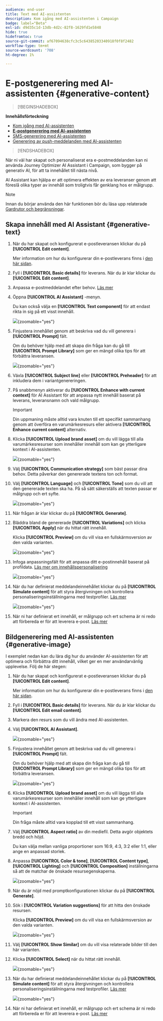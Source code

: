 ```yaml
---
audience: end-user
title: Text med AI-assistenten
description: Kom igång med AI-assistenten i Campaign
badge: label="Beta"
exl-id: d9d35c1d-13db-4d2c-82f8-1629fd1e5848
hide: true
hidefromtoc: true
source-git-commit: af67094638cfc3c5c64385203340918f0f8f2482
workflow-type: tm+mt
source-wordcount: '708'
ht-degree: 1%

---
```


# E-postgenerering med AI-assistenten {#generative-content}

>[!BEGINSHADEBOX]

**Innehållsförteckning**

* [Kom igång med AI-assistenten](generative-gs.md)
* **[E-postgenerering med AI-assistenten](generative-content.md)**
* [SMS-generering med AI-assistenten](generative-sms.md)
* [Generering av push-meddelanden med AI-assistenten](generative-push.md)

>[!ENDSHADEBOX]

När ni väl har skapat och personaliserat era e-postmeddelanden kan ni använda Journey Optimizer AI Assistant i Campaign, som bygger på generativ AI, för att ta innehållet till nästa nivå.

AI Assistant kan hjälpa er att optimera effekten av era leveranser genom att föreslå olika typer av innehåll som troligtvis får genklang hos er målgrupp.

>[!NOTE]
>
>Innan du börjar använda den här funktionen bör du läsa upp relaterade [Gardrutor och begränsningar](generative-gs.md#guardrails-and-limitations).

## Skapa innehåll med AI Assistant {#generative-text}

1. När du har skapat och konfigurerat e-postleveransen klickar du på **[!UICONTROL Edit content]**.

   Mer information om hur du konfigurerar din e-postleverans finns i [den här sidan](../email/create-email-content.md).

1. Fyll i **[!UICONTROL Basic details]** för leverans. När du är klar klickar du **[!UICONTROL Edit content]**.

1. Anpassa e-postmeddelandet efter behov. [Läs mer](content-components.md)

1. Öppna **[!UICONTROL AI Assistant]** -menyn.

   Du kan också välja en **[!UICONTROL Text component]** för att endast rikta in sig på ett visst innehåll.

   ![](assets/text-genai-1.png){zoomable=&quot;yes&quot;}

1. Finjustera innehållet genom att beskriva vad du vill generera i **[!UICONTROL Prompt]** fält.

   Om du behöver hjälp med att skapa din fråga kan du gå till **[!UICONTROL Prompt Library]** som ger en mängd olika tips för att förbättra leveransen.

   ![](assets/text-genai-2.png){zoomable=&quot;yes&quot;}

1. Växla **[!UICONTROL Subject line]** eller **[!UICONTROL Preheader]** för att inkludera dem i variantgenereringen.

1. På snabbmenyn aktiverar du **[!UICONTROL Enhance with current context]** för AI Assistant för att anpassa nytt innehåll baserat på leverans, leveransnamn och vald målgrupp.

   >[!IMPORTANT]
   >
   > Din uppmaning måste alltid vara knuten till ett specifikt sammanhang genom att överföra en varumärkesresurs eller aktivera **[!UICONTROL Enhance current content]** alternativ.

1. Klicka **[!UICONTROL Upload brand asset]** om du vill lägga till alla varumärkesresurser som innehåller innehåll som kan ge ytterligare kontext i AI-assistenten.

   ![](assets/text-genai-3.png){zoomable=&quot;yes&quot;}

1. Välj **[!UICONTROL Communication strategy]** som bäst passar dina behov. Detta påverkar den genererade textens ton och format.

1. Välj **[!UICONTROL Language]** och **[!UICONTROL Tone]** som du vill att den genererade texten ska ha. På så sätt säkerställs att texten passar er målgrupp och ert syfte.

   ![](assets/text-genai-4.png){zoomable=&quot;yes&quot;}

1. När frågan är klar klickar du på **[!UICONTROL Generate]**.

1. Bläddra bland de genererade **[!UICONTROL Variations]** och klicka **[!UICONTROL Apply]** när du hittat rätt innehåll.

   Klicka **[!UICONTROL Preview]** om du vill visa en fullskärmsversion av den valda varianten.

   ![](assets/text-genai-5.png){zoomable=&quot;yes&quot;}

1. Infoga anpassningsfält för att anpassa ditt e-postinnehåll baserat på profildata. [Läs mer om innehållspersonalisering](../personalization/personalize.md)

   ![](assets/text-genai-6.png){zoomable=&quot;yes&quot;}

1. När du har definierat meddelandeinnehållet klickar du på **[!UICONTROL Simulate content]** för att styra återgivningen och kontrollera personaliseringsinställningarna med testprofiler. [Läs mer](../preview-test/preview-content.md)

   ![](assets/text-genai-7.png){zoomable=&quot;yes&quot;}

1. När ni har definierat ert innehåll, er målgrupp och ert schema är ni redo att förbereda er för att leverera e-post. [Läs mer](../monitor/prepare-send.md)

## Bildgenerering med AI-assistenten {#generative-image}

I exemplet nedan kan du lära dig hur du använder AI-assistenten för att optimera och förbättra ditt innehåll, vilket ger en mer användarvänlig upplevelse. Följ de här stegen:

1. När du har skapat och konfigurerat e-postleveransen klickar du på **[!UICONTROL Edit content]**.

   Mer information om hur du konfigurerar din e-postleverans finns i [den här sidan](../email/create-email-content.md).

1. Fyll i **[!UICONTROL Basic details]** för leverans. När du är klar klickar du **[!UICONTROL Edit email content]**.

1. Markera den resurs som du vill ändra med AI-assistenten.

1. Välj **[!UICONTROL AI Assistant]**.

   ![](assets/image-genai-1.png){zoomable=&quot;yes&quot;}

1. Finjustera innehållet genom att beskriva vad du vill generera i **[!UICONTROL Prompt]** fält.

   Om du behöver hjälp med att skapa din fråga kan du gå till **[!UICONTROL Prompt Library]** som ger en mängd olika tips för att förbättra leveransen.

   ![](assets/image-genai-2.png){zoomable=&quot;yes&quot;}

1. Klicka **[!UICONTROL Upload brand asset]** om du vill lägga till alla varumärkesresurser som innehåller innehåll som kan ge ytterligare kontext i AI-assistenten.

   >[!IMPORTANT]
   >
   > Din fråga måste alltid vara kopplad till ett visst sammanhang.

1. Välj **[!UICONTROL Aspect ratio]** av din mediefil. Detta avgör objektets bredd och höjd.

   Du kan välja mellan vanliga proportioner som 16:9, 4:3, 3:2 eller 1:1, eller ange en anpassad storlek.

1. Anpassa **[!UICONTROL Color & tone]**, **[!UICONTROL Content type]**, **[!UICONTROL Lighting]** och **[!UICONTROL Composition]** inställningarna så att de matchar de önskade resursegenskaperna.

   ![](assets/image-genai-3.png){zoomable=&quot;yes&quot;}

1. När du är nöjd med promptkonfigurationen klickar du på **[!UICONTROL Generate]**.

1. Sök i **[!UICONTROL Variation suggestions]** för att hitta den önskade resursen.

   Klicka **[!UICONTROL Preview]** om du vill visa en fullskärmsversion av den valda varianten.

   ![](assets/image-genai-5.png){zoomable=&quot;yes&quot;}

1. Välj **[!UICONTROL Show Similar]** om du vill visa relaterade bilder till den här varianten.

1. Klicka **[!UICONTROL Select]** när du hittat rätt innehåll.

   ![](assets/image-genai-6.png){zoomable=&quot;yes&quot;}

1. När du har definierat meddelandeinnehållet klickar du på **[!UICONTROL Simulate content]** för att styra återgivningen och kontrollera personaliseringsinställningarna med testprofiler.  [Läs mer](../preview-test/preview-content.md)

   ![](assets/image-genai-7.png){zoomable=&quot;yes&quot;}

1. När ni har definierat ert innehåll, er målgrupp och ert schema är ni redo att förbereda er för att leverera e-post. [Läs mer](../monitor/prepare-send.md)
